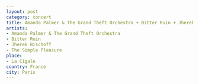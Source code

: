 ```yaml
---
layout: post
category: concert
title: Amanda Palmer & The Grand Theft Orchestra + Bitter Ruin + Jherek Bischoff + The Simple Pleasure
artists: 
- Amanda Palmer & The Grand Theft Orchestra
- Bitter Ruin
- Jherek Bischoff
- The Simple Pleasure
place: 
- La Cigale
country: France
city: Paris
---
```


